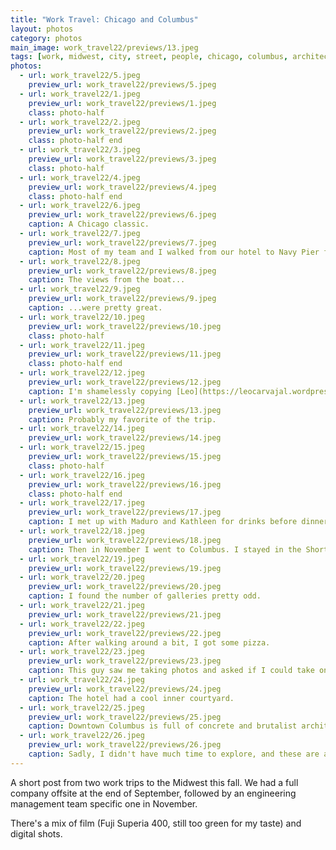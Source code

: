 ```yaml
---
title: "Work Travel: Chicago and Columbus"
layout: photos
category: photos
main_image: work_travel22/previews/13.jpeg
tags: [work, midwest, city, street, people, chicago, columbus, architecture]
photos:
  - url: work_travel22/5.jpeg
    preview_url: work_travel22/previews/5.jpeg
  - url: work_travel22/1.jpeg
    preview_url: work_travel22/previews/1.jpeg
    class: photo-half
  - url: work_travel22/2.jpeg
    preview_url: work_travel22/previews/2.jpeg
    class: photo-half end
  - url: work_travel22/3.jpeg
    preview_url: work_travel22/previews/3.jpeg
    class: photo-half
  - url: work_travel22/4.jpeg
    preview_url: work_travel22/previews/4.jpeg
    class: photo-half end
  - url: work_travel22/6.jpeg
    preview_url: work_travel22/previews/6.jpeg
    caption: A Chicago classic.
  - url: work_travel22/7.jpeg
    preview_url: work_travel22/previews/7.jpeg
    caption: Most of my team and I walked from our hotel to Navy Pier for a boat party. It was kind of cool to be able to be their tour guide.
  - url: work_travel22/8.jpeg
    preview_url: work_travel22/previews/8.jpeg
    caption: The views from the boat...
  - url: work_travel22/9.jpeg
    preview_url: work_travel22/previews/9.jpeg
    caption: ...were pretty great.
  - url: work_travel22/10.jpeg
    preview_url: work_travel22/previews/10.jpeg
    class: photo-half
  - url: work_travel22/11.jpeg
    preview_url: work_travel22/previews/11.jpeg
    class: photo-half end
  - url: work_travel22/12.jpeg
    preview_url: work_travel22/previews/12.jpeg
    caption: I'm shamelessly copying [Leo](https://leocarvajal.wordpress.com/2014/04/18/17-18-04-14/) here.
  - url: work_travel22/13.jpeg
    preview_url: work_travel22/previews/13.jpeg
    caption: Probably my favorite of the trip.
  - url: work_travel22/14.jpeg
    preview_url: work_travel22/previews/14.jpeg
  - url: work_travel22/15.jpeg
    preview_url: work_travel22/previews/15.jpeg
    class: photo-half
  - url: work_travel22/16.jpeg
    preview_url: work_travel22/previews/16.jpeg
    class: photo-half end
  - url: work_travel22/17.jpeg
    preview_url: work_travel22/previews/17.jpeg
    caption: I met up with Maduro and Kathleen for drinks before dinner. I got soaked.
  - url: work_travel22/18.jpeg
    preview_url: work_travel22/previews/18.jpeg
    caption: Then in November I went to Columbus. I stayed in the Short North, near the convention center.
  - url: work_travel22/19.jpeg
    preview_url: work_travel22/previews/19.jpeg
  - url: work_travel22/20.jpeg
    preview_url: work_travel22/previews/20.jpeg
    caption: I found the number of galleries pretty odd.
  - url: work_travel22/21.jpeg
    preview_url: work_travel22/previews/21.jpeg
  - url: work_travel22/22.jpeg
    preview_url: work_travel22/previews/22.jpeg
    caption: After walking around a bit, I got some pizza.
  - url: work_travel22/23.jpeg
    preview_url: work_travel22/previews/23.jpeg
    caption: This guy saw me taking photos and asked if I could take one of him. His name is Rigo.
  - url: work_travel22/24.jpeg
    preview_url: work_travel22/previews/24.jpeg
    caption: The hotel had a cool inner courtyard.
  - url: work_travel22/25.jpeg
    preview_url: work_travel22/previews/25.jpeg
    caption: Downtown Columbus is full of concrete and brutalist architecture.
  - url: work_travel22/26.jpeg
    preview_url: work_travel22/previews/26.jpeg
    caption: Sadly, I didn't have much time to explore, and these are all the Columbus pics.
---
```


A short post from two work trips to the Midwest this fall. We had a full company offsite at the end of September, followed by an engineering management team specific one in November.

There's a mix of film (Fuji Superia 400, still too green for my taste) and digital shots.
